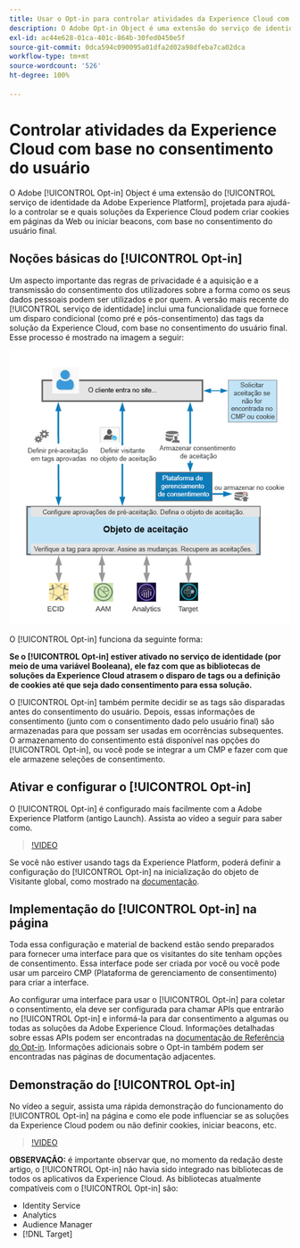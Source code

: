 ```yaml
---
title: Usar o Opt-in para controlar atividades da Experience Cloud com base no consentimento do usuário
description: O Adobe Opt-in Object é uma extensão do serviço de identidade da Adobe Experience Platform, projetada para ajudá-lo a controlar se e quais soluções da Experience Cloud podem criar cookies em páginas da Web ou iniciar beacons, com base no consentimento do usuário final.
exl-id: ac44e628-01ca-401c-864b-30fed0450e5f
source-git-commit: 0dca594c090095a01dfa2d02a98dfeba7ca02dca
workflow-type: tm+mt
source-wordcount: '526'
ht-degree: 100%

---
```


# Controlar atividades da Experience Cloud com base no consentimento do usuário

O Adobe [!UICONTROL Opt-in] Object é uma extensão do [!UICONTROL serviço de identidade da Adobe Experience Platform], projetada para ajudá-lo a controlar se e quais soluções da Experience Cloud podem criar cookies em páginas da Web ou iniciar beacons, com base no consentimento do usuário final.

## Noções básicas do [!UICONTROL Opt-in]

Um aspecto importante das regras de privacidade é a aquisição e a transmissão do consentimento dos utilizadores sobre a forma como os seus dados pessoais podem ser utilizados e por quem. A versão mais recente do [!UICONTROL serviço de identidade] inclui uma funcionalidade que fornece um disparo condicional (como pré e pós-consentimento) das tags da solução da Experience Cloud, com base no consentimento do usuário final. Esse processo é mostrado na imagem a seguir:

![Diagrama de como o [!UICONTROL Opt-in] funciona](assets/opt-in.png)

O [!UICONTROL Opt-in] funciona da seguinte forma:

**Se o [!UICONTROL Opt-in] estiver ativado no serviço de identidade (por meio de uma variável Booleana), ele faz com que as bibliotecas de soluções da Experience Cloud atrasem o disparo de tags ou a definição de cookies até que seja dado consentimento para essa solução.**

O [!UICONTROL Opt-in] também permite decidir se as tags são disparadas antes do consentimento do usuário. Depois, essas informações de consentimento (junto com o consentimento dado pelo usuário final) são armazenadas para que possam ser usadas em ocorrências subsequentes. O armazenamento do consentimento está disponível nas opções do [!UICONTROL Opt-in], ou você pode se integrar a um CMP e fazer com que ele armazene seleções de consentimento.

## Ativar e configurar o [!UICONTROL Opt-in]

O [!UICONTROL Opt-in] é configurado mais facilmente com a Adobe Experience Platform (antigo Launch). Assista ao vídeo a seguir para saber como.

>[!VIDEO](https://video.tv.adobe.com/v/26431/?quality=12)

Se você não estiver usando tags da Experience Platform, poderá definir a configuração do [!UICONTROL Opt-in] na inicialização do objeto de Visitante global, como mostrado na [documentação](https://experienceleague.adobe.com/docs/id-service/using/implementation/opt-in-service/getting-started.html?lang=pt-BR).

## Implementação do [!UICONTROL Opt-in] na página

Toda essa configuração e material de backend estão sendo preparados para fornecer uma interface para que os visitantes do site tenham opções de consentimento. Essa interface pode ser criada por você ou você pode usar um parceiro CMP (Plataforma de gerenciamento de consentimento) para criar a interface.

Ao configurar uma interface para usar o [!UICONTROL Opt-in] para coletar o consentimento, ela deve ser configurada para chamar APIs que entrarão no [!UICONTROL Opt-in] e informá-la para dar consentimento a algumas ou todas as soluções da Adobe Experience Cloud. Informações detalhadas sobre essas APIs podem ser encontradas na [documentação de Referência do Opt-in](https://experienceleague.adobe.com/docs/id-service/using/implementation/opt-in-service/api.html?lang=pt-BR). Informações adicionais sobre o Opt-in também podem ser encontradas nas páginas de documentação adjacentes.

## Demonstração do [!UICONTROL Opt-in]

No vídeo a seguir, assista uma rápida demonstração do funcionamento do [!UICONTROL Opt-in] na página e como ele pode influenciar se as soluções da Experience Cloud podem ou não definir cookies, iniciar beacons, etc.

>[!VIDEO](https://video.tv.adobe.com/v/26432/?quality=12)

**OBSERVAÇÃO:** é importante observar que, no momento da redação deste artigo, o [!UICONTROL Opt-in] não havia sido integrado nas bibliotecas de todos os aplicativos da Experience Cloud. As bibliotecas atualmente compatíveis com o [!UICONTROL Opt-in] são:

* Identity Service
* Analytics
* Audience Manager
* [!DNL Target]

